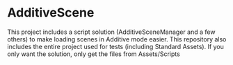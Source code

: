 # AdditiveScene

This project includes a script solution (AdditiveSceneManager and a few others) to make loading scenes in Additive mode easier. This repository also includes the entire project used for tests (including Standard Assets). If you only want the solution, only get the files from Assets/Scripts

